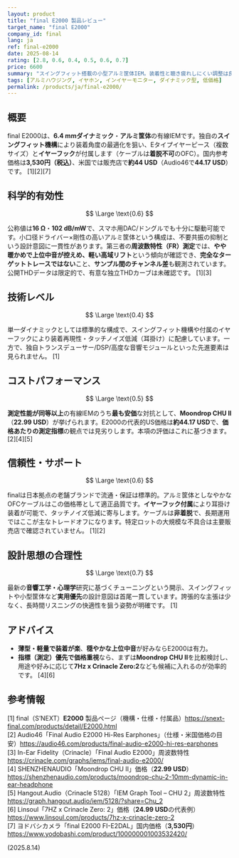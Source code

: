 ```yaml
---
layout: product
title: "final E2000 製品レビュー"
target_name: "final E2000"
company_id: final
lang: ja
ref: final-e2000
date: 2025-08-14
rating: [2.8, 0.6, 0.4, 0.5, 0.6, 0.7]
price: 6600
summary: "スイングフィット搭載の小型アルミ筐体IEM。装着性と聴き疲れしにくい調整は良好だが、測定基準の観点ではより安価な対抗に分があります"
tags: [アルミハウジング, イヤホン, インイヤーモニター, ダイナミック型, 低価格]
permalink: /products/ja/final-e2000/
---
```

## 概要

final E2000は、**6.4 mmダイナミック**・**アルミ筐体**の有線IEMです。独自の**スイングフィット機構**により装着角度の最適化を狙い、Eタイプイヤーピース（複数サイズ）と**イヤーフック**が付属します（ケーブルは**着脱不可**のOFC）。国内参考価格は**3,530円（税込）**、米国では販売店で**約44 USD**（Audio46で**44.17 USD**）です。 [1][2][7]

## 科学的有効性

$$ \Large \text{0.6} $$

公称値は**16 Ω**・**102 dB/mW**で、スマホ用DAC/ドングルでも十分に駆動可能です。小口径ドライバー×剛性の高いアルミ筐体という構成は、不要共振の抑制という設計意図に一貫性があります。第三者の**周波数特性（FR）測定**では、**やや暖かめで上位中音が控えめ、軽い高域リフト**という傾向が確認でき、**完全なターゲットトレースではない**こと、**サンプル間のチャンネル差**も観測されています。公開THDデータは限定的で、有意な独立THDカーブは未確認です。 [1][3]

## 技術レベル

$$ \Large \text{0.4} $$

単一ダイナミックとしては標準的な構成で、スイングフィット機構や付属のイヤーフックにより装着再現性・タッチノイズ低減（耳掛け）に配慮しています。一方で、独自トランスデューサー/DSP/高度な音響モジュールといった先進要素は見られません。 [1]

## コストパフォーマンス

$$ \Large \text{0.5} $$

**測定性能が同等以上**の有線IEMのうち**最も安価**な対抗として、**Moondrop CHU II**（**22.99 USD**）が挙げられます。E2000の代表的US価格は**約44.17 USD**で、**価格あたりの測定指標**の観点では見劣りします。本項の評価はこれに基づきます。 [2][4][5]

## 信頼性・サポート

$$ \Large \text{0.6} $$

finalは日本拠点の老舗ブランドで流通・保証は標準的。アルミ筐体としなやかなOFCケーブルはこの価格帯として適正品質です。**イヤーフック付属**により耳掛け装着が可能で、タッチノイズ低減に寄与します。ケーブルは**非着脱**で、長期運用ではここが主なトレードオフになります。特定ロットの大規模な不具合は主要販売店で確認されていません。 [1][2]

## 設計思想の合理性

$$ \Large \text{0.7} $$

最新の**音響工学・心理学**研究に基づくチューニングという開示、スイングフィットや小型筐体など**実用優先**の設計意図は首尾一貫しています。誇張的な主張は少なく、長時間リスニングの快適性を狙う姿勢が明確です。 [1]

## アドバイス

- **薄型・軽量で装着が楽**、**穏やかな上位中音**が好みならE2000は有力。  
- **指標（測定）優先で価格重視**なら、まずは**Moondrop CHU II**を比較検討し、用途や好みに応じて**7Hz x Crinacle Zero:2**なども候補に入れるのが効率的です。 [4][6]

## 参考情報

[1] final（S’NEXT）**E2000** 製品ページ（機構・仕様・付属品）https://snext-final.com/products/detail/E2000.html  
[2] Audio46「Final Audio E2000 Hi-Res Earphones」（仕様・米国価格の目安）https://audio46.com/products/final-audio-e2000-hi-res-earphones  
[3] In-Ear Fidelity（Crinacle）「Final Audio E2000」周波数特性 https://crinacle.com/graphs/iems/final-audio-e2000/  
[4] SHENZHENAUDIO「Moondrop CHU II」価格（**22.99 USD**）https://shenzhenaudio.com/products/moondrop-chu-2-10mm-dynamic-in-ear-headphone  
[5] Hangout.Audio（Crinacle 5128）「IEM Graph Tool – CHU 2」周波数特性 https://graph.hangout.audio/iem/5128/?share=Chu_2  
[6] Linsoul「7HZ x Crinacle Zero: 2」価格（**24.99 USD**の代表例）https://www.linsoul.com/products/7hz-x-crinacle-zero-2  
[7] ヨドバシカメラ「final E2000 FI-E2DAL」国内価格（**3,530円**）https://www.yodobashi.com/product/100000001003532420/


(2025.8.14)